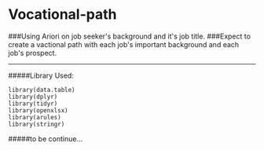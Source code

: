 # Vocational-path
###Using Ariori on job seeker's background and it's job title.
###Expect to create a vactional path with each job's important background and each job's prospect.

***

#####Library Used:
```
library(data.table)
library(dplyr)
library(tidyr)
library(openxlsx)
library(arules)
library(stringr)
```


#####to be continue...
